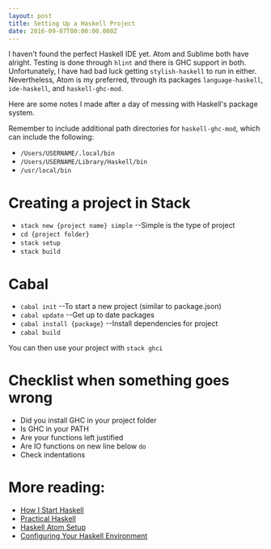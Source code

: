 ```yaml
---
layout: post
title: Setting Up a Haskell Project
date: 2016-09-07T00:00:00.000Z
---
```


I haven't found the perfect Haskell IDE yet. Atom and Sublime both have alright. Testing is done through `hlint` and there is GHC support in both. Unfortunately, I have had bad luck getting `stylish-haskell` to run in either. Nevertheless, Atom is my preferred, through its packages `language-haskell`, `ide-haskell`, and `haskell-ghc-mod`.

Here are some notes I made after a day of messing with Haskell's package system.

Remember to include additional path directories for `haskell-ghc-mod`, which can include the following:

- `/Users/USERNAME/.local/bin`
- `/Users/USERNAME/Library/Haskell/bin`
- `/usr/local/bin`

# Creating a project in Stack

- `stack new {project name} simple` --Simple is the type of project
- `cd {project folder}`
- `stack setup`
- `stack build`

# Cabal

- `cabal init` --To start a new project (similar to package.json)
- `cabal update` --Get up to date packages
- `cabal install {package}` --Install dependencies for project
- `cabal build`

You can then use your project with `stack ghci`

# Checklist when something goes wrong

- Did you install GHC in your project folder
- Is GHC in your PATH
- Are your functions left justified
- Are IO functions on new line below `do`
- Check indentations

# More reading:

- [How I Start Haskell](http://howistart.org/posts/haskell/1)
- [Practical Haskell](http://seanhess.github.io/2015/08/04/practical-haskell-getting-started.html)
- [Haskell Atom Setup](https://github.com/simonmichael/haskell-atom-setup)
- [Configuring Your Haskell Environment](http://tonylawrence.com/2014/01/01/configuring-your-haskell-environment/)
